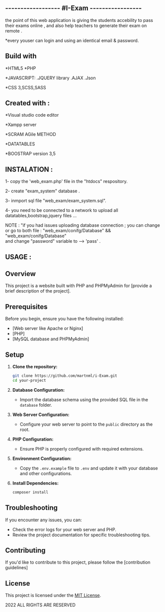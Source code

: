 
## ------------------  #I-Exam -----------------


the point of this web application is giving the students accebility to pass their exams online , 
and also help teachers to generate their exam on remote . 

*every youser can login and using an identical email & password.




## Build with  

*HTML5
*PHP

*JAVASCRIPT:
 .JQUERY library
 .AJAX
 .Json

*CSS 3,SCSS,SASS

## Created with :

*Visual studio code editor

*Xampp server

*SCRAM AGile METHOD

*DATATABLES

*BOOSTRAP version 3,5


## INSTALATION  :           



1- copy the 'web_exam.php' file in the "htdocs"  respository. 

2- create "exam_system" database . 

3- inmport sql file "web_exam/exam_system.sql".

4- you need to be connected to a network to upload all datatables,bootstrap,jquery files ... 

NOTE :    "if you had issues uploading database connection ; you can change 
           or go to both  file : "web_exam/conifg/Database"    &&    "web_exam/conifg/Database"    
           and change "password" variable to -->    'pass' .


## USAGE  :       



## Overview

This project is a website built with PHP and PHPMyAdmin for [provide a brief description of the project].

## Prerequisites

Before you begin, ensure you have the following installed:

- [Web server like Apache or Nginx]
- [PHP]
- [MySQL database and PHPMyAdmin]

## Setup

1. **Clone the repository:**

    ```bash
    git clone https://github.com/martnml/i-Exam.git
    cd your-project
    ```

2. **Database Configuration:**

    - Import the database schema using the provided SQL file in the `database` folder.

3. **Web Server Configuration:**

    - Configure your web server to point to the `public` directory as the root.

4. **PHP Configuration:**

    - Ensure PHP is properly configured with required extensions.

5. **Environment Configuration:**

    - Copy the `.env.example` file to `.env` and update it with your database and other configurations.

6. **Install Dependencies:**

    ```bash
    composer install
    ```






## Troubleshooting

If you encounter any issues, you can:

- Check the error logs for your web server and PHP.
- Review the project documentation for specific troubleshooting tips.

## Contributing

If you'd like to contribute to this project, please follow the [contribution guidelines]

## License

This project is licensed under the [MIT License](LICENSE).



2022 ALL RIGHTS ARE RESERVED
